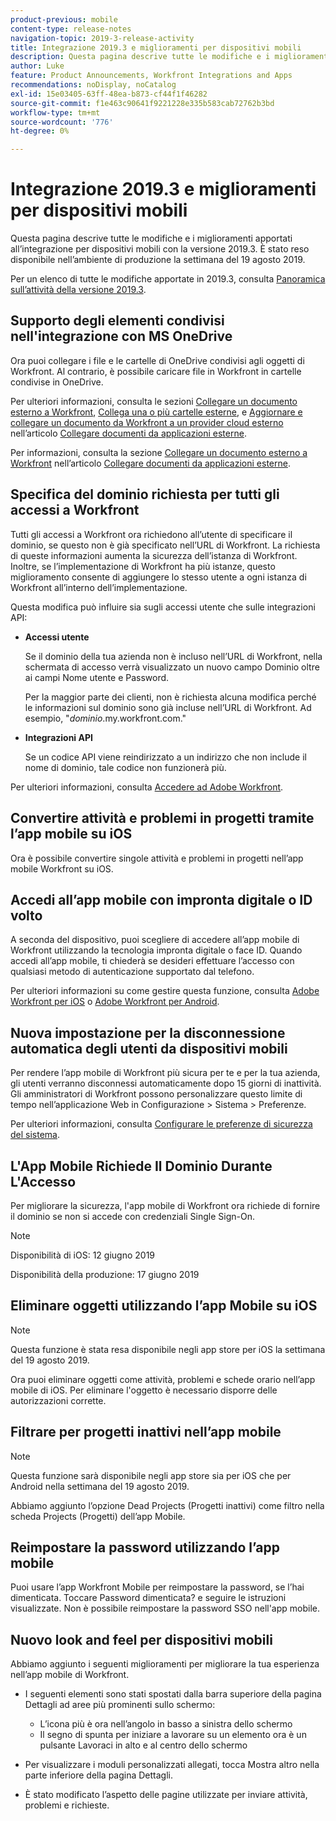 ```yaml
---
product-previous: mobile
content-type: release-notes
navigation-topic: 2019-3-release-activity
title: Integrazione 2019.3 e miglioramenti per dispositivi mobili
description: Questa pagina descrive tutte le modifiche e i miglioramenti apportati all’integrazione per dispositivi mobili con la versione 2019.3. È stato reso disponibile nell’ambiente di produzione la settimana del 19 agosto 2019.
author: Luke
feature: Product Announcements, Workfront Integrations and Apps
recommendations: noDisplay, noCatalog
exl-id: 15e03405-63ff-48ea-b873-cf44f1f46282
source-git-commit: f1e463c90641f9221228e335b583cab72762b3bd
workflow-type: tm+mt
source-wordcount: '776'
ht-degree: 0%

---
```


# Integrazione 2019.3 e miglioramenti per dispositivi mobili

Questa pagina descrive tutte le modifiche e i miglioramenti apportati all’integrazione per dispositivi mobili con la versione 2019.3. È stato reso disponibile nell’ambiente di produzione la settimana del 19 agosto 2019.

Per un elenco di tutte le modifiche apportate in 2019.3, consulta [Panoramica sull’attività della versione 2019.3](../../../../product-announcements/product-releases/quarterly-release-archive/2019.3-release-activity/2019-3-release-activity-overview.md).

## Supporto degli elementi condivisi nell&#39;integrazione con MS OneDrive

Ora puoi collegare i file e le cartelle di OneDrive condivisi agli oggetti di Workfront. Al contrario, è possibile caricare file in Workfront in cartelle condivise in OneDrive.

Per ulteriori informazioni, consulta le sezioni [Collegare un documento esterno a Workfront](../../../../documents/adding-documents-to-workfront/link-documents-from-external-apps.md#linking-existing-documents), [Collega una o più cartelle esterne](../../../../documents/adding-documents-to-workfront/link-documents-from-external-apps.md#linking-a-folder), e [Aggiornare e collegare un documento da Workfront a un provider cloud esterno](../../../../documents/adding-documents-to-workfront/link-documents-from-external-apps.md#sending-documents) nell’articolo [Collegare documenti da applicazioni esterne](../../../../documents/adding-documents-to-workfront/link-documents-from-external-apps.md).

Per informazioni, consulta la sezione [Collegare un documento esterno a Workfront](../../../../documents/adding-documents-to-workfront/link-documents-from-external-apps.md#linking-existing-documents) nell’articolo [Collegare documenti da applicazioni esterne](../../../../documents/adding-documents-to-workfront/link-documents-from-external-apps.md).

## Specifica del dominio richiesta per tutti gli accessi a Workfront

Tutti gli accessi a Workfront ora richiedono all’utente di specificare il dominio, se questo non è già specificato nell’URL di Workfront. La richiesta di queste informazioni aumenta la sicurezza dell’istanza di Workfront. Inoltre, se l’implementazione di Workfront ha più istanze, questo miglioramento consente di aggiungere lo stesso utente a ogni istanza di Workfront all’interno dell’implementazione.

Questa modifica può influire sia sugli accessi utente che sulle integrazioni API:

* **Accessi utente**

  Se il dominio della tua azienda non è incluso nell’URL di Workfront, nella schermata di accesso verrà visualizzato un nuovo campo Dominio oltre ai campi Nome utente e Password.

  Per la maggior parte dei clienti, non è richiesta alcuna modifica perché le informazioni sul dominio sono già incluse nell’URL di Workfront. Ad esempio, &quot;*dominio*.my.workfront.com.&quot;

* **Integrazioni API**

  Se un codice API viene reindirizzato a un indirizzo che non include il nome di dominio, tale codice non funzionerà più.

Per ulteriori informazioni, consulta [Accedere ad Adobe Workfront](../../../../workfront-basics/manage-your-account-and-profile/managing-your-workfront-account/log-in-to-workfront.md).

## Convertire attività e problemi in progetti tramite l’app mobile su iOS

Ora è possibile convertire singole attività e problemi in progetti nell’app mobile Workfront su iOS.

## Accedi all’app mobile con impronta digitale o ID volto

A seconda del dispositivo, puoi scegliere di accedere all’app mobile di Workfront utilizzando la tecnologia impronta digitale o face ID. Quando accedi all’app mobile, ti chiederà se desideri effettuare l’accesso con qualsiasi metodo di autenticazione supportato dal telefono.

Per ulteriori informazioni su come gestire questa funzione, consulta [Adobe Workfront per iOS](../../../../workfront-basics/mobile-apps/using-the-workfront-mobile-app/workfront-for-ios.md) o [Adobe Workfront per Android](../../../../workfront-basics/mobile-apps/using-the-workfront-mobile-app/workfront-for-android.md).

## Nuova impostazione per la disconnessione automatica degli utenti da dispositivi mobili

Per rendere l’app mobile di Workfront più sicura per te e per la tua azienda, gli utenti verranno disconnessi automaticamente dopo 15 giorni di inattività. Gli amministratori di Workfront possono personalizzare questo limite di tempo nell’applicazione Web in Configurazione > Sistema > Preferenze.

Per ulteriori informazioni, consulta [Configurare le preferenze di sicurezza del sistema](../../../../administration-and-setup/manage-workfront/security/configure-security-preferences.md).

## L&#39;App Mobile Richiede Il Dominio Durante L&#39;Accesso

Per migliorare la sicurezza, l&#39;app mobile di Workfront ora richiede di fornire il dominio se non si accede con credenziali Single Sign-On.

>[!NOTE]
>
>Disponibilità di iOS: 12 giugno 2019
>
>Disponibilità della produzione: 17 giugno 2019

## Eliminare oggetti utilizzando l’app Mobile su iOS

>[!NOTE]
>
>Questa funzione è stata resa disponibile negli app store per iOS la settimana del 19 agosto 2019.

Ora puoi eliminare oggetti come attività, problemi e schede orario nell’app mobile di iOS. Per eliminare l&#39;oggetto è necessario disporre delle autorizzazioni corrette.

## Filtrare per progetti inattivi nell’app mobile

>[!NOTE]
>
>Questa funzione sarà disponibile negli app store sia per iOS che per Android nella settimana del 19 agosto 2019.

Abbiamo aggiunto l’opzione Dead Projects (Progetti inattivi) come filtro nella scheda Projects (Progetti) dell’app Mobile.

## Reimpostare la password utilizzando l’app mobile

Puoi usare l’app Workfront Mobile per reimpostare la password, se l’hai dimenticata. Toccare Password dimenticata? e seguire le istruzioni visualizzate. Non è possibile reimpostare la password SSO nell&#39;app mobile.

## Nuovo look and feel per dispositivi mobili

Abbiamo aggiunto i seguenti miglioramenti per migliorare la tua esperienza nell’app mobile di Workfront.

* I seguenti elementi sono stati spostati dalla barra superiore della pagina Dettagli ad aree più prominenti sullo schermo:

   * L’icona più è ora nell’angolo in basso a sinistra dello schermo
   * Il segno di spunta per iniziare a lavorare su un elemento ora è un pulsante Lavoraci in alto e al centro dello schermo

* Per visualizzare i moduli personalizzati allegati, tocca Mostra altro nella parte inferiore della pagina Dettagli.
* È stato modificato l’aspetto delle pagine utilizzate per inviare attività, problemi e richieste.

